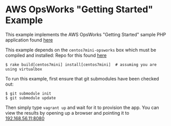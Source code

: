 AWS OpsWorks "Getting Started" Example
======================================

This example implements the AWS OpsWorks "Getting Started" sample PHP application found [here](http://docs.aws.amazon.com/opsworks/latest/userguide/gettingstarted-db.html)

This example depends on the `centos7mini-opsworks` box which must be compiled and installed:
Repo for this found [here](https://github.com/ljay79/opsworks-vm)

    $ rake build[centos7mini] install[centos7mini]  # assuming you are using virtualbox

To run this example, first ensure that git submodules have been checked out:

    $ git submodule init
    $ git submodule update

Then simply type `vagrant up` and wait for it to provision the app. You can view the results by opening up a browser and pointing it to [192.168.56.11:8080](http://192.168.56.11:8080/)
